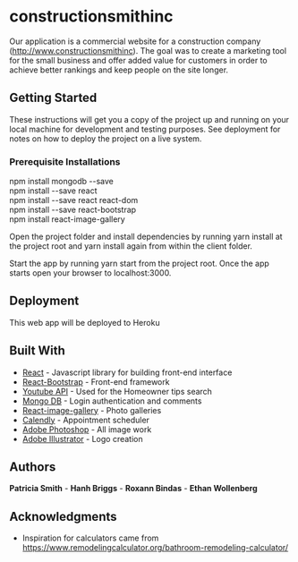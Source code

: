 # constructionsmithinc

Our application is a commercial website for a construction company (http://www.constructionsmithinc). The goal was to create a marketing tool for the small business and offer added value for customers in order to achieve better rankings and keep people on the site longer.

## Getting Started

These instructions will get you a copy of the project up and running on your local machine for development and testing purposes. See deployment for notes on how to deploy the project on a live system.

### Prerequisite Installations

npm install mongodb --save  
npm install --save react  
npm install --save react react-dom  
npm install --save react-bootstrap  
npm install react-image-gallery  

Open the project folder and install dependencies by running yarn install at the project root and yarn install again from within the client folder.

Start the app by running yarn start from the project root.
Once the app starts open your browser to localhost:3000.

## Deployment

This web app will be deployed to Heroku

## Built With

* [React](https://reactjs.org/) - Javascript library for building front-end interface
* [React-Bootstrap](https://react-bootstrap.github.io/) - Front-end framework
* [Youtube API](https://www.youtube.com/yt/dev/api-resources.html) - Used for the Homeowner tips search
* [Mongo DB](https://www.mongodb.com/) - Login authentication and comments
* [React-image-gallery](https://www.npmjs.com/package/react-image-gallery) - Photo galleries
* [Calendly](https://calendly.com/) - Appointment scheduler
* [Adobe Photoshop](https://www.adobe.com/products/photoshop.html) - All image work
* [Adobe Illustrator](https://www.adobe.com/products/illustrator.html) - Logo creation


## Authors

**Patricia Smith** - **Hanh Briggs** - **Roxann Bindas** - **Ethan Wollenberg**


## Acknowledgments

* Inspiration for calculators came from https://www.remodelingcalculator.org/bathroom-remodeling-calculator/



